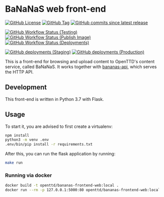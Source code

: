 # BaNaNaS web front-end

[![GitHub License](https://img.shields.io/github/license/OpenTTD/bananas-frontend-web)](https://github.com/OpenTTD/bananas-frontend-web/blob/master/LICENSE)
[![GitHub Tag](https://img.shields.io/github/v/tag/OpenTTD/bananas-frontend-web?include_prereleases&label=stable)](https://github.com/OpenTTD/bananas-frontend-web/releases)
[![GitHub commits since latest release](https://img.shields.io/github/commits-since/OpenTTD/bananas-frontend-web/latest/master)](https://github.com/OpenTTD/bananas-frontend-web/commits/master)

[![GitHub Workflow Status (Testing)](https://img.shields.io/github/workflow/status/OpenTTD/bananas-frontend-web/Testing/master?label=master)](https://github.com/OpenTTD/bananas-frontend-web/actions?query=workflow%3ATesting)
[![GitHub Workflow Status (Publish Image)](https://img.shields.io/github/workflow/status/OpenTTD/bananas-frontend-web/Publish%20image?label=publish)](https://github.com/OpenTTD/bananas-frontend-web/actions?query=workflow%3A%22Publish+image%22)
[![GitHub Workflow Status (Deployments)](https://img.shields.io/github/workflow/status/OpenTTD/bananas-frontend-web/Deployment?label=deployment)](https://github.com/OpenTTD/bananas-frontend-web/actions?query=workflow%3A%22Deployment%22)

[![GitHub deployments (Staging)](https://img.shields.io/github/deployments/OpenTTD/bananas-frontend-web/staging?label=staging)](https://github.com/OpenTTD/bananas-frontend-web/deployments)
[![GitHub deployments (Production)](https://img.shields.io/github/deployments/OpenTTD/bananas-frontend-web/production?label=production)](https://github.com/OpenTTD/bananas-frontend-web/deployments)

This is a front-end for browsing and upload content to OpenTTD's content service, called BaNaNaS.
It works together with [bananas-api](https://github.com/OpenTTD/bananas-api), which serves the HTTP API.

## Development

This front-end is written in Python 3.7 with Flask.

## Usage

To start it, you are advised to first create a virtualenv:

```bash
npm install
python3 -m venv .env
.env/bin/pip install -r requirements.txt
```

After this, you can run the flask application by running:

```bash
make run
```

### Running via docker

```bash
docker build -t openttd/bananas-frontend-web:local .
docker run --rm -p 127.0.0.1:5000:80 openttd/bananas-frontend-web:local
```
